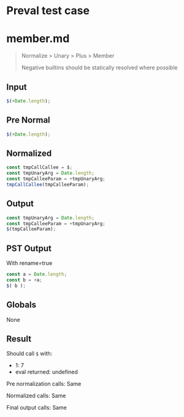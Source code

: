 # Preval test case

# member.md

> Normalize > Unary > Plus > Member
>
> Negative builtins should be statically resolved where possible

## Input

`````js filename=intro
$(+Date.length);
`````

## Pre Normal


`````js filename=intro
$(+Date.length);
`````

## Normalized


`````js filename=intro
const tmpCallCallee = $;
const tmpUnaryArg = Date.length;
const tmpCalleeParam = +tmpUnaryArg;
tmpCallCallee(tmpCalleeParam);
`````

## Output


`````js filename=intro
const tmpUnaryArg = Date.length;
const tmpCalleeParam = +tmpUnaryArg;
$(tmpCalleeParam);
`````

## PST Output

With rename=true

`````js filename=intro
const a = Date.length;
const b = +a;
$( b );
`````

## Globals

None

## Result

Should call `$` with:
 - 1: 7
 - eval returned: undefined

Pre normalization calls: Same

Normalized calls: Same

Final output calls: Same
